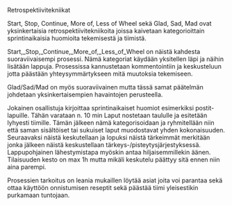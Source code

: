 Retrospektiivitekniikat

 Start, Stop, Continue, More of, Less of Wheel sekä Glad, Sad, Mad ovat yksinkertaisia retrospektiivitekniikoita joissa kaivetaan kategorioittain sprintinaikaisia huomioita tekemisestä ja tiimistä.


Start,_Stop,_Continue,_More_of,_Less_of_Wheel on näistä kahdesta suoraviivaisempi prosessi. Nämä kategoriat käydään yksitellen läpi ja näihin lisätään lappuja.
Prosessissa kannustetaan kommentointiin ja keskusteluun jotta päästään yhteysymmärtykseen mitä muutoksia tekemiseen.

Glad/Sad/Mad on myös suoraviivainen mutta tässä samat päätelmän johdetaan yksinkertaisempien havaintojen perusteella.

Jokainen osallistuja kirjoittaa sprintinaikaiset huomiot esimerkiksi postit-lapuille. Tähän varataan n. 10 min
Laput nostetaan taululle ja esitetään lyhyesti tiimille.  Tämän jälkeen nämä kategorisoidaan ja ryhmitellään niin että saman sisältöiset tai sukuiset laput muodostavat yhden kokonaisuuden. Seuraavaksi näistä keskutellaan ja lopuksi näistä tärkeimmät merkitään jonka jälkeen näistä keskustellaan tärkeys-/pisteytysjärjestyksessä.
Lappupohjainen lähestymistapa myöskin antaa hiljaisemmillekin äänen.
Tilaisuuden kesto on max 1h mutta mikäli keskutelu päättyy sitä ennen niin aina parempi.

Prosessien tarkoitus on leania mukaillen löytää asiat joita voi parantaa sekä ottaa käyttöön onnistumisen reseptit sekä päästää tiimi yleisestikin purkamaan tuntojaan.


